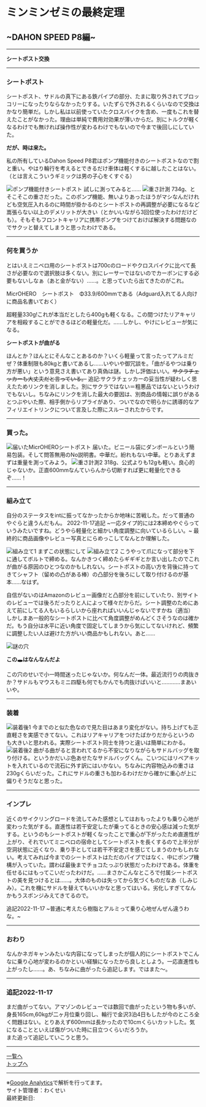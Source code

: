 # ミンミンゼミの最終定理

## ~DAHON SPEED P8編~

---

**シートポスト交換**

---

### シートポスト

シートポスト、サドルの真下にある鉄パイプの部分、たまに取り外されてブロッコリーになったりならなかったりする。いたずらで外されるくらいなので交換はかなり簡単だ。しかし私は以前使っていたクロスバイクを含め、一度もこれを替えたことがなかった。理由は単純で費用対効果が薄いからだ。別にトルクが軽くなるわけでも無ければ操作性が変わるわけでもないので今まで後回しにしていた。

**だが、時は来た。**

私の所有しているDahon Speed P8君はポンプ機能付きのシートポストなので割と重い。やはり輪行を考えるとできるだけ車体は軽くするに越したことはない。
（とは言えこういうギミックは男の子心をくすぐる）

![ポンプ機能付きシートポスト](/bike/md/P8/images/20220916_164236.jpg)
試しに測ってみると……
![重さ計測](/bike/md/P8/images/20220916_154707.jpg)
734g、とそこそこの重さだった。このポンプ機能、無いよりあったほうがマシなんだけれども空気圧入れるのに時間が掛かるのとシートポストの再調整が必要になるなど嵩張らない以上のデメリットが大きい（とかいいながら3回位使ったわけだけども）。そもそもフロントキャリアに携帯ポンプをつけておけば解決する問題なのでサクッと替えてしまうと思ったわけである。

---

### 何を買うか

とはいえミニベロ用のシートポストは700cのロードやクロスバイクに比べて長さが必要なので選択肢は多くない。別にレーサーではないのでカーボンにする必要もないしなぁ（あと金がない）……。と思っていたら出てきたのがこれ。

MicrOHERO　シートポスト　Φ33.9/600mmである（Adguard入れてる人向けに商品名書いておく）

超軽量330g!これが本当だとしたら400gも軽くなる。この間つけたリアキャリアを相殺することができるほどの軽量化だ。……しかし、やけにレビューが気になる。

**シートポストが曲がる**

ほんとか？ほんとにそんなことあるのか？いくら軽量って言ったってアルミだぜ？体重制限も80kgと書いてあるし……いやいや御冗談を。「曲がるやつは乗り方が悪い」という意見さえ書いてあり真偽は謎。しかし評価はいい。~~サクラチェッカーも大丈夫だと言っている。~~
追記:サクラチェッカーの妥当性が疑わしく思えたためリンクを消しました。別にサクラではない＝粗悪品ではないというわけでもないし。ちなみにリンクを消した最大の要因は、別商品の情報に誤りがあるとつぶやいた際、相手側からリプライがあり、ついでなので明らかに誘導的なアフィリエイトリンクについて言及した際にスルーされたからです。

---

### 買った。

![届いたMicrOHEROシートポスト](/bike/md/P8/images/20220916_153906.jpg)
届いた。ビニール袋にダンボールという簡易包装。そして問答無用のNo説明書。中華だ。紛れもない中華。とりあえずまずは重量を測ってみよう。
![重さ計測2](/bike/md/P8/images/20220916_154147.jpg)
318g、公式よりも12gも軽い。良心的じゃないか。正直600mmなんていらんから切断すれば更に軽量化できるぞ……！

---

### 組み立て

自分のステータスをintに振ってなかったからか地味に苦戦した。だって普通のやぐらと違うんだもん。
2022-11-17追記
~一応タイプ的には2本締めやぐらっていうみたいですね。どうやら軽量化と細かい角度調整に向いているらしい。~
最終的に商品画像やレビュー写真とにらめっこしてなんとか理解した。

![組み立て1](/bike/md/P8/images/20220916_161145.jpg)
まずこの状態にして
![組み立て2](/bike/md/P8/images/20220916_161346.jpg)
こうやって爪になって部分を下に通してボルトで締める。なんかきつく締めたらギギギとか言い出したのでこれが曲がる原因のひとつなのかもしれない。シートポストの高い方を背後に持ってきてシャフト（留めの凸がある棒）の凸部分を後ろにして取り付けるのが基本……なはず。

自信がないのはAmazonのレビュー画像だと凸部分を前にしていたり、別サイトのレビューでは後ろだったりと人によって様々だからだ。シート調整のためにあえて前にしてる人もいるらしいから座れればいいんじゃないですかね（適当）
しかしまあ一般的なシートポストに比べて角度調整がめんどくさそうなのは確かだ。もう自分は水平に近い角度で固定してしまうから気にしてないけれど、頻繁に調整したい人は避けた方がいい商品かもしれない。あと……

![謎の穴](/bike/md/P8/images/20220916_162359.jpg)

**この🕳はなんなんだよ**

この穴のせいで小一時間迷ったじゃないか。何なんだ一体。最近流行りの肉抜きか？サドルもマウスもミニ四駆も何でもかんでも肉抜けばいいと…………まあいいや。

---

### 装着

![装着後1](/bike/md/P8/images/20220916_163523.jpg)
今までのと似た色なので見た目はあまり変化がない。持ち上げても正直軽さを実感できてない。これはリアキャリアをつけたばかりだからというのも大きいと思われる。実際シートポスト同士を持つと違いは簡単にわかる。
![装着後2](/bike/md/P8/images/20220916_163633.jpg)
曲がる曲がると言われてるから不安になりながらもサドルバッグを取り付ける。というかだいぶ色あせたなサドルバッグくん。こいつにはリペアキットを入れているので流石に外す訳にはいかない。ちなみに内容物込みの重さは230gくらいだった。これにサドルの重さも加わるわけだから確かに重心が上に偏りそうだなと思った。

---

### インプレ

近くのサイクリングロードを流してみた感想としてはおもったよりも乗り心地が変わった気がする。直進性は若干安定したが乗ってるときの安心感は減った気がする。というのもシートポストが軽くなったことで重心が下がったため直進性が上がり、それでいてミニベロの宿命としてシートポストを長くするので上半分が空洞状態に近くなり、乗り手としては若干不安定さを感じてしまうのかもしれない。考えてみれば今までのシートポストはただのパイプではなく、中にポンプ機構が入っていた。謂わば最後までチョコたっぷり状態だったわけである。体重を任せるにはもってこいだったわけだ。……まさかこんなところで付属シートポストの美を見つけるとは……。大体のものは失ってから気づくものだなあ（しみじみ）。これを機にサドルを替えてもいいかなと思ってはいる。劣化しすぎてなんかもうスポンジみえてきてるので。

追記2022-11-17
~普通に考えたら樹脂とアルミって乗り心地ぜんぜん違うわな。~

---

### おわり

なんかネガキャンみたいな内容になってしまったが個人的にシートポストでこんなに乗り心地が変わるのかといい経験になったから良しとしよう。一応直進性も上がったし……。あ、ちなみに曲がったら追記します。ではまた～。

---

### 追記2022-11-17

まだ曲がってない。アマゾンのレビューでは数回で曲がったという物も多いが、身長165cm,60kgが二ヶ月位乗り回し、輪行で金沢3泊4日もしたが今のところ全く問題はない。とりあえず600mmは長かったので10cmくらいカットした。気になることといえば傷がついた時に目立つくらいだろうか。  
また追って追記していこうと思う。

---

[一覧へ](./Link.md)  
[トップへ](/)

---

※[Google Analytics](https://wahoij.github.io/GAPolicy.html)で解析を行ってます。  
サイト管理者：わくせい  
最終更新日:<time id="modify"></time>
